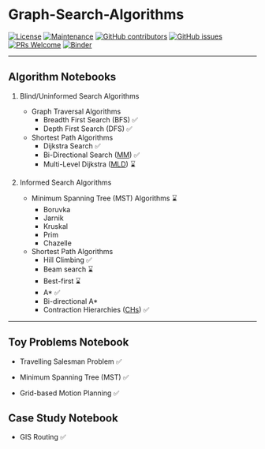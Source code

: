 # Graph-Search-Algorithms
[![License](https://img.shields.io/badge/License-Apache%202.0-blue.svg)](https://opensource.org/licenses/Apache-2.0) [![Maintenance](https://img.shields.io/badge/Maintained%3F-yes-green.svg)](https://GitHub.com/Naereen/StrapDown.js/graphs/commit-activity) [![GitHub contributors](https://img.shields.io/github/contributors/Naereen/StrapDown.js.svg)](https://github.com/SmartMobilityAlgorithms/GettingStarted/graphs/contributors) 
[![GitHub issues](https://img.shields.io/github/issues/Naereen/StrapDown.js.svg)](https://github.com/SmartMobilityAlgorithms/GettingStarted/issues) 
[![PRs Welcome](https://img.shields.io/badge/PRs-welcome-brightgreen.svg?style=flat-square)](https://github.com/SmartMobilityAlgorithms/GettingStarted/pulls)
[![Binder](https://mybinder.org/badge_logo.svg)](https://mybinder.org/v2/gh/SmartMobilityAlgorithms/Graph-Search-Algorithms/master)


---
## Algorithm Notebooks

1. Blind/Uninformed Search Algorithms
   - Graph Traversal Algorithms
     - Breadth First Search (BFS) :white_check_mark:
     - Depth First Search (DFS) :white_check_mark:
   - Shortest Path Algorithms
     - Dijkstra Search :white_check_mark:
     - Bi-Directional Search ([MM](https://webdocs.cs.ualberta.ca/~holte/Publications/MM-AAAI2016.pdf)) :white_check_mark:
     - Multi-Level Dijkstra ([MLD](https://pdfs.semanticscholar.org/41bd/34a4ff346a1efe4dfe9f6268fd90638f742e.pdf)) :hourglass:

2. Informed Search Algorithms
   - Minimum Spanning Tree (MST) Algorithms :hourglass:
     - Boruvka 
     - Jarnik
     - Kruskal 
     - Prim 
     - Chazelle
   - Shortest Path Algorithms
     - Hill Climbing :white_check_mark:
     - Beam search :hourglass:
     - Best-first :hourglass:
     - A* :white_check_mark:
     - Bi-directional A* 
     - Contraction Hierarchies ([CHs](http://algo2.iti.kit.edu/schultes/hwy/contract.pdf)) :white_check_mark:

---
## Toy Problems Notebook
- Travelling Salesman Problem :white_check_mark:

- Minimum Spanning Tree (MST) :white_check_mark:

- Grid-based Motion Planning :white_check_mark:

## Case Study Notebook
- GIS Routing :white_check_mark:
